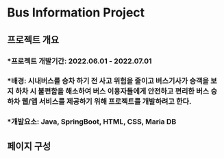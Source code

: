 # Bus Information Project

## 프로젝트 개요
### *프로젝트 개발기간: 2022.06.01 - 2022.07.01
### *배경: 시내버스를 승차 하기 전 사고 위험을 줄이고 버스기사가 승객을 보지 하차 시 불편함을 해소하여 버스 이용자들에게 안전하고 편리한 버스 승하차 웹/앱 서비스를 제공하기 위해 프로젝트를 개발하려고 한다.
### *개발요소: Java, SpringBoot, HTML, CSS, Maria DB

## 페이지 구성
